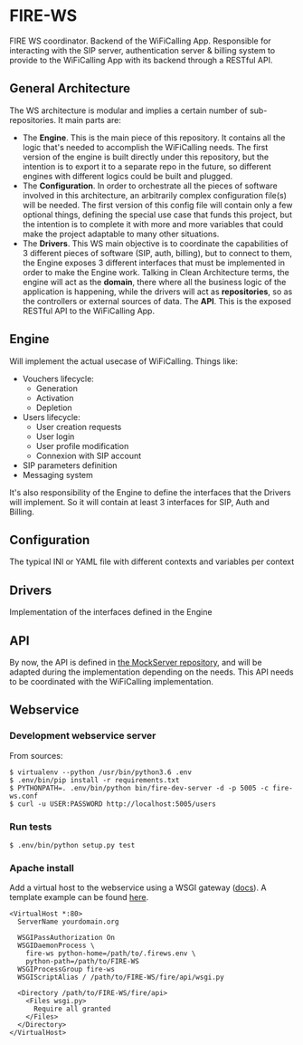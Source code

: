 # FIRE-WS
FIRE WS coordinator. Backend of the WiFiCalling App. Responsible for interacting with the SIP server, authentication server &amp; billing system to provide to the WiFiCalling App with its backend through a RESTful API.

## General Architecture
The WS architecture is modular and implies a certain number of sub-repositories. It main parts are:
- The **Engine**. This is the main piece of this repository. It contains all the logic that's needed to accomplish the WiFiCalling needs. The first version of the engine is built directly under this repository, but the intention is to export it to a separate repo in the future, so different engines with different logics could be built and plugged.
- The **Configuration**. In order to orchestrate all the pieces of software involved in this architecture, an arbitrarily complex configuration file(s) will be needed. The first version of this config file will contain only a few optional things, defining the special use case that funds this project, but the intention is to complete it with more and more variables that could make the project adaptable to many other situations.
- The **Drivers**. This WS main objective is to coordinate the capabilities of 3 different pieces of software (SIP, auth, billing), but to connect to them, the Engine exposes 3 different interfaces that must be implemented in order to make the Engine work. Talking in Clean Architecture terms, the engine will act as the __domain__, there where all the business logic of the application is happening, while the drivers will act as __repositories__, so as the controllers or external sources of data.
 The **API**. This is the exposed RESTful API to the WiFiCalling App.


## Engine
Will implement the actual usecase of WiFiCalling. Things like:
- Vouchers lifecycle:
  - Generation
  - Activation
  - Depletion
- Users lifecycle:
   - User creation requests
   - User login
   - User profile modification
   - Connexion with SIP account
- SIP parameters definition
- Messaging system

It's also responsibility of the Engine to define the interfaces that the Drivers will implement. So it will contain at least 3 interfaces for SIP, Auth and Billing.


## Configuration
The typical INI or YAML file with different contexts and variables per context

## Drivers
Implementation of the interfaces defined in the Engine

## API
By now, the API is defined in [the MockServer repository](https://github.com/EyeSeeTea/FIRE-MockServer), and will be adapted during the implementation depending on the needs. This API needs to be coordinated with the WiFiCalling implementation.

## Webservice

### Development webservice server

From sources:

```
$ virtualenv --python /usr/bin/python3.6 .env
$ .env/bin/pip install -r requirements.txt
$ PYTHONPATH=. .env/bin/python bin/fire-dev-server -d -p 5005 -c fire-ws.conf
$ curl -u USER:PASSWORD http://localhost:5005/users
```

### Run tests

```
$ .env/bin/python setup.py test
```

### Apache install

Add a virtual host to the webservice using a WSGI
gateway ([docs](http://flask.pocoo.org/docs/0.12/deploying/mod_wsgi/)). A template example can be found [here](misc/site-apache.conf).

```
<VirtualHost *:80>
  ServerName yourdomain.org

  WSGIPassAuthorization On
  WSGIDaemonProcess \
    fire-ws python-home=/path/to/.firews.env \
    python-path=/path/to/FIRE-WS
  WSGIProcessGroup fire-ws
  WSGIScriptAlias / /path/to/FIRE-WS/fire/api/wsgi.py

  <Directory /path/to/FIRE-WS/fire/api>
    <Files wsgi.py>
      Require all granted
    </Files>
  </Directory>
</VirtualHost>
```
